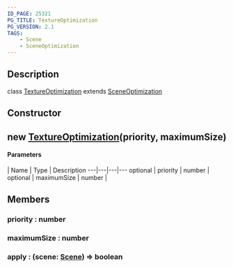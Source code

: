 ```yaml
---
ID_PAGE: 25321
PG_TITLE: TextureOptimization
PG_VERSION: 2.1
TAGS:
    - Scene
    - SceneOptimization
---
```

## Description

class [TextureOptimization](/classes/2.3/TextureOptimization) extends [SceneOptimization](/classes/2.3/SceneOptimization)



## Constructor

## new [TextureOptimization](/classes/2.3/TextureOptimization)(priority, maximumSize)



#### Parameters
 | Name | Type | Description
---|---|---|---
optional | priority | number |   
optional | maximumSize | number |   
## Members

### priority : number



### maximumSize : number



### apply : (scene: [Scene](/classes/2.3/Scene)) =&gt; boolean



